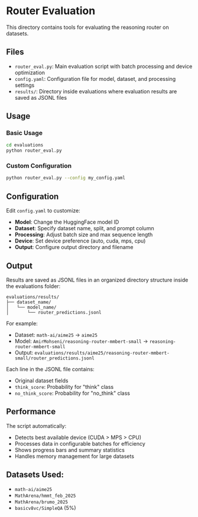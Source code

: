 # Router Evaluation

This directory contains tools for evaluating the reasoning router on datasets.

## Files

- `router_eval.py`: Main evaluation script with batch processing and device optimization
- `config.yaml`: Configuration file for model, dataset, and processing settings
- `results/`: Directory inside evaluations where evaluation results are saved as JSONL files

## Usage

### Basic Usage
```bash
cd evaluations
python router_eval.py
```

### Custom Configuration
```bash
python router_eval.py --config my_config.yaml
```

## Configuration

Edit `config.yaml` to customize:

- **Model**: Change the HuggingFace model ID
- **Dataset**: Specify dataset name, split, and prompt column
- **Processing**: Adjust batch size and max sequence length
- **Device**: Set device preference (auto, cuda, mps, cpu)
- **Output**: Configure output directory and filename

## Output

Results are saved as JSONL files in an organized directory structure inside the evaluations folder:
```
evaluations/results/
├── dataset_name/
│   └── model_name/
│       └── router_predictions.jsonl
```

For example:
- Dataset: `math-ai/aime25` → `aime25`
- Model: `AmirMohseni/reasoning-router-mmbert-small` → `reasoning-router-mmbert-small`
- Output: `evaluations/results/aime25/reasoning-router-mmbert-small/router_predictions.jsonl`

Each line in the JSONL file contains:
- Original dataset fields
- `think_score`: Probability for "think" class
- `no_think_score`: Probability for "no_think" class

## Performance

The script automatically:
- Detects best available device (CUDA > MPS > CPU)
- Processes data in configurable batches for efficiency
- Shows progress bars and summary statistics
- Handles memory management for large datasets

## Datasets Used:
- `math-ai/aime25`
- `MathArena/hmmt_feb_2025`
- `MathArena/brumo_2025`
- `basicv8vc/SimpleQA` (5%)